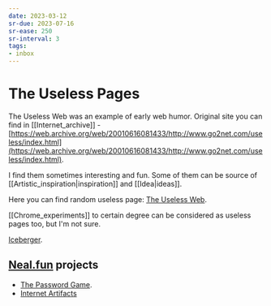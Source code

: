 ```yaml
---
date: 2023-03-12
sr-due: 2023-07-16
sr-ease: 250
sr-interval: 3
tags:
- inbox
---
```


# The Useless Pages

The Useless Web was an example of early web humor. Original site you can find in
[[Internet_archive]] -
[https://web.archive.org/web/20010616081433/http://www.go2net.com/useless/index.html](https://web.archive.org/web/20010616081433/http://www.go2net.com/useless/index.html).

I find them sometimes interesting and fun. Some of them can be source of
[[Artistic_inspiration|inspiration]] and
[[Idea|ideas]].

Here you can find random useless page:
[The Useless Web](https://theuselessweb.com/).

[[Chrome_experiments]] to certain degree can be considered as
useless pages too, but I'm not sure.

[Iceberger](https://joshdata.me/iceberger.html).


## [Neal.fun](https://neal.fun/) projects

- [The Password Game](https://neal.fun/password-game/).
- [Internet Artifacts](https://neal.fun/internet-artifacts/)



